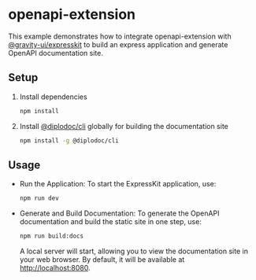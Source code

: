 # openapi-extension

This example demonstrates how to integrate openapi-extension with [@gravity-ui/expresskit](https://github.com/gravity-ui/expresskit) to build an express application and generate OpenAPI documentation site.

## Setup

1. Install dependencies

    ```bash
    npm install
    ```

2. Install [@diplodoc/cli](https://www.npmjs.com/package/@diplodoc/cli) globally for building the documentation site

    ```bash
    npm install -g @diplodoc/cli
    ```

## Usage

- Run the Application:
    To start the ExpressKit application, use:

    ```bash
    npm run dev
    ```

- Generate and Build Documentation:
    To generate the OpenAPI documentation and build the static site in one step, use:

    ```bash
    npm run build:docs
    ```

    A local server will start, allowing you to view the documentation site in your web browser. By default, it will be available at <http://localhost:8080>.

